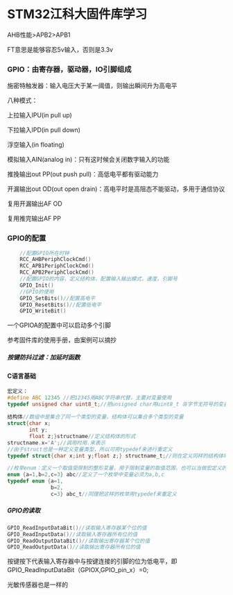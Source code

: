 # STM32江科大固件库学习

AHB性能>APB2>APB1

FT意思是能够容忍5v输入，否则是3.3v

### GPIO：由寄存器，驱动器，IO引脚组成

施密特触发器：输入电压大于某一阈值，则输出瞬间升为高电平

八种模式：

上拉输入IPU(in pull up)

下拉输入IPD(in pull down)

浮空输入(in floating)

模拟输入AIN(analog in)：只有这时候会关闭数字输入的功能

推挽输出out PP(out push pull)：高低电平都有驱动能力

开漏输出out OD(out open drain)：高电平时是高阻态不能驱动，多用于通信协议

复用开漏输出AF OD

复用推完输出AF PP

### GPIO的配置

```c
	//配置GPIO所在时钟
	RCC_AHBPeriphClockCmd()
    RCC_APB1PeriphClockCmd()
    RCC_APB2PeriphClockCmd()
    //配置GPIO的内容，定义结构体，配置输入输出模式，速度，引脚号
    GPIO_Init()
    //GPIO的使用
    GPIO_SetBits()//配置高电平
    GPIO_ResetBits()//配置低电平
    GPIO_WriteBit()
```

一个GPIOA的配置中可以启动多个引脚

参考固件库的使用手册，由案例可以摘抄

##### 按键防抖过滤：加延时函数

#### C语言基础

```c
宏定义：
#define ABC 12345 //把12345用ABC字符串代替，主要对变量使用
typedef unsigned char uint8_t;//把unsigned char用uint8_t（8字节无符号的变量）代替，主要对定义变量的类型进行更名
 
结构体//数组中是集合了同一个类型的变量，结构体可以集合多个类型的变量
struct{char x;
       int y;
       float z;}structname//定义结构体的形式
structname.x='A';//调用时用.来表示
//由于struct也是一种定义变量类型，所以可用typedef来进行重定义
typedef struct{char x;int y;float z;} structname_t;//则在定义同样的结构体时，可以用structname_t c;来定义一个名字为c的结构体

//枚举enum：定义一个取值受限制的整形变量，用于限制变量的取值范围，也可以当做宏定义的集合
enum {a=1,b=2,c=3} abc//定义了一个枚举中变量必须为a,b,c
typedef enum {a=1,
              b=2,
              c=3} abc_t//同理把这样的枚举用typedef来重定义
```

##### GPIO的读取

```c
GPIO_ReadInputDataBit()//读取输入寄存器某个位的值
GPIO_ReadInputData()//读取输入寄存器所有位的值
GPIO_ReadOutputDataBit()//读取输出寄存器某个位的值
GPIO_ReadOutputData()//读取输出寄存器所有位的值
```

按键按下代表输入寄存器中与按键连接的引脚的位为低电平，即GPIO_ReadInputDataBit（GPIOX,GPIO_pin_x）=0;

光敏传感器也是一样的
